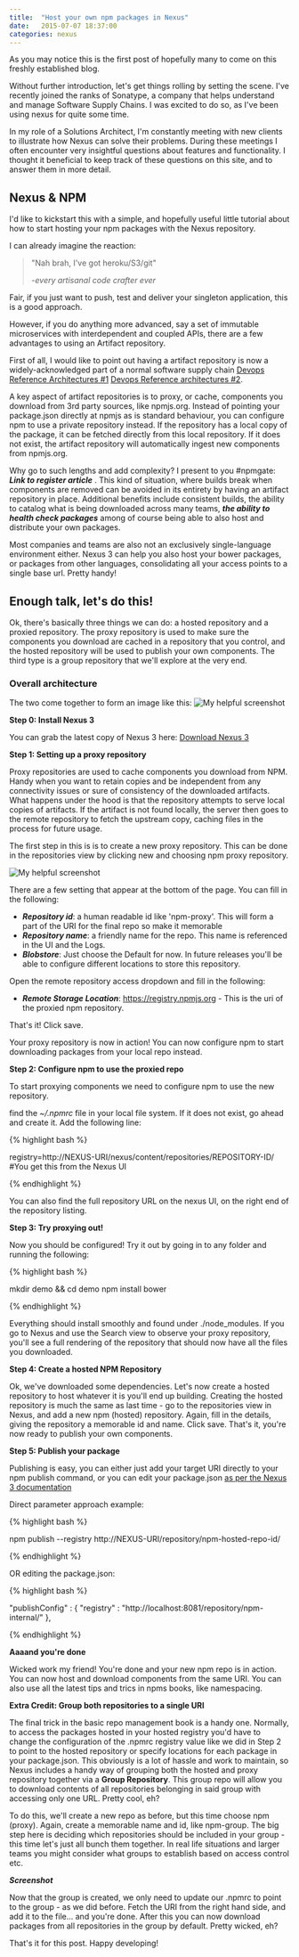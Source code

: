 ```yaml
---
title:  "Host your own npm packages in Nexus"
date:   2015-07-07 18:37:00
categories: nexus
---
```


As you may notice this is the first post of hopefully many to come on this freshly established blog. 

Without further introduction, let's get things rolling by setting the scene. I've recently joined the ranks of Sonatype, a company that helps understand and manage Software Supply Chains. I was excited to do so, as I've been using nexus for quite some time.

In my role of a Solutions Architect, I'm constantly meeting with new clients to illustrate how Nexus can solve their problems. During these meetings I often encounter very insightful questions about features and functionality. I thought it beneficial to keep track of these questions on this site, and to answer them in more detail.

## Nexus & NPM

I'd like to kickstart this with a simple, and hopefully useful little tutorial about how to start hosting your npm packages with the Nexus repository. 

I can already imagine the reaction:

> "Nah brah, I've got heroku/S3/git"
>
> -*every artisanal code crafter ever*

Fair, if you just want to push, test and deliver your singleton application, this is a good approach. 

However, if you do anything more advanced, say a set of immutable microservices with interdependent and coupled APIs, there are a few advantages to using an Artifact repository. 

First of all, I would like to point out having a artifact repository is now a widely-acknowledged part of a normal software supply chain [Devops Reference Architectures #1](www.slideshare.net/SonatypeCorp/nexus-and-continuous-delivery) [Devops Reference architectures #2](www.slideshare.net/SonatypeCorp/devops-and-continuous-delivery-reference-architectures).

A key aspect of artifact repositories is to proxy, or cache, components you download from 3rd party sources, like npmjs.org. Instead of pointing your package.json directly at npmjs as is standard behaviour, you can configure npm to use a private repository instead. If the repository has a local copy of the package, it can be fetched directly from this local repository. If it does not exist, the artifact repository will automatically ingest new components from npmjs.org. 

Why go to such lengths and add complexity? I present to you #npmgate: ***Link to register article*** . This kind of situation, where builds break when components are removed can be avoided in its entirety by having an artifact repository in place. Additional benefits include consistent builds, the ability to catalog what is being downloaded across many teams, ***the ability to health check packages*** among of course being able to also host and distribute your own packages.

Most companies and teams are also not an exclusively single-language environment either. Nexus 3 can help you also host your bower packages, or packages from other languages, consolidating all your access points to a single base url. Pretty handy!

## Enough talk, let's do this!

Ok, there's basically three things we can do: a hosted repository and a proxied repository. The proxy repository is used to make sure the components you download are cached in a repository that you control, and the hosted repository will be used to publish your own components. The third type is a group repository that we'll explore at the very end.

### Overall architecture

The two come together to form an image like this:
![My helpful screenshot](/assets/images/proxy-repos.png)

**Step 0: Install Nexus 3**

You can grab the latest copy of Nexus 3 here:
[Download Nexus 3](http://www.sonatype.com/get-nexus-sonatype)

**Step 1: Setting up a proxy repository**

Proxy repositories are used to cache components you download from NPM. Handy when you want to retain copies and be independent from any connectivity issues or sure of consistency of the downloaded artifacts. What happens under the hood is that the repository attempts to serve local copies of artifacts. If the artifact is not found locally, the server then goes to the remote repository to fetch the upstream copy, caching files in the process for future usage.

The first step in this is is to create a new proxy repository. This can be done in the repositories view by clicking new and choosing npm proxy repository.

![My helpful screenshot](/assets/images/proxy-1.png)

There are a few setting that appear at the bottom of the page. You can fill in the following:
 
* ***Repository id***: a human readable id like 'npm-proxy'. This will form a part of the URI for the final repo so make it memorable
* ***Repository name***: a friendly name for the repo. This name is referenced in the UI and the Logs.
* ***Blobstore***: Just choose the Default for now. In future releases you'll be able to configure different locations to store this repository.

Open the remote repository access dropdown and fill in the following:

 * ***Remote Storage Location***: https://registry.npmjs.org - This is the uri of the proxied npm repository.

That's it! Click save.

Your proxy repository is now in action! You can now configure npm to start downloading packages from your local repo instead.

**Step 2: Configure npm to use the proxied repo**

To start proxying components we need to configure npm to use the new repository.

find the *~/.npmrc* file in your local file system. If it does not exist, go ahead and create it. Add the following line:

{% highlight bash %}

registry=http://NEXUS-URI/nexus/content/repositories/REPOSITORY-ID/ #You get this from the Nexus UI

{% endhighlight %}

You can also find the full repository URL on the nexus UI, on the right end of the repository listing.

**Step 3: Try proxying out!**

Now you should be configured! Try it out by going in to any folder and running the following:

{% highlight bash %}

mkdir demo && cd demo
npm install bower

{% endhighlight %}

Everything should install smoothly and found under ./node_modules. If you go to Nexus and use the Search view to observe your proxy repository, you'll see a full rendering of the repository that should now have all the files you downloaded.

**Step 4: Create a hosted NPM Repository**

Ok, we've downloaded some dependencies. Let's now create a hosted repository to host whatever it is you'll end up building. Creating the hosted repository is much the same as last time - go to the repositories view in Nexus, and add a new npm (hosted) repository. Again, fill in the details, giving the repository a memorable id and name. Click save. That's it, you're now ready to publish your own components.


**Step 5: Publish your package**

Publishing is easy, you can either just add your target URI directly to your npm publish command, or you can edit your package.json [as per the Nexus 3 documentation](https://books.sonatype.com/nexus-book/3.0/reference/npm.html#npm-private-registries)

Direct parameter approach example:

{% highlight bash %}

npm publish --registry http://NEXUS-URI/repository/npm-hosted-repo-id/

{% endhighlight %}

OR editing the package.json:

{% highlight bash %}
 
  "publishConfig" : {
    "registry" : "http://localhost:8081/repository/npm-internal/"
  },

{% endhighlight %}

**Aaaand you're done**

Wicked work my friend! You're done and your new npm repo is in action. You can now host and download components from the same URI. You can also use all the latest tips and trics in npms books, like namespacing.

**Extra Credit: Group both repositories to a single URI**

The final trick in the basic repo management book is a handy one. Normally, to access the packages hosted in your hosted registry you'd have to change the configuration of the .npmrc registry value like we did in Step 2 to point to the hosted repository or specify locations for each package in your package.json. This obviously is a lot of hassle and work to maintain, so Nexus includes a handy way of grouping both the hosted and proxy repository together via a **Group Repository**. This group repo will allow you to download contents of all repositories belonging in said group with accessing only one URL. Pretty cool, eh?

To do this, we'll create a new repo as before, but this time choose npm (proxy). Again, create a memorable name and id, like npm-group. The big step here is deciding which repositories should be included in your group - this time let's just all bunch them together. In real life situations and larger teams you might consider what groups to establish based on access control etc.

***Screenshot***

Now that the group is created, we only need to update our .npmrc to point to the group - as we did before. Fetch the URI from the right hand side, and add it to the file... and you're done. After this you can now download packages from all repositories in the group by default. Pretty wicked, eh?

That's it for this post. Happy developing!
